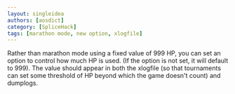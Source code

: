 ```yaml
---
layout: singleidea
authors: [aosdict]
category: [SpliceHack]
tags: [marathon mode, new option, xlogfile]
---
```

Rather than marathon mode using a fixed value of 999 HP, you can set an option
to control how much HP is used. (If the option is not set, it will default to
999). The value should appear in both the xlogfile (so that tournaments can set
some threshold of HP beyond which the game doesn't count) and dumplogs.
